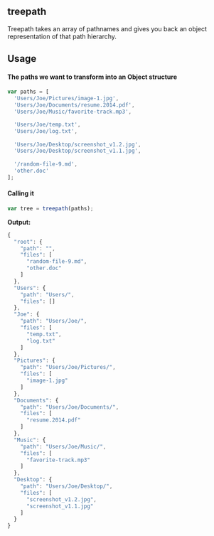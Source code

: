 treepath
---------

Treepath takes an array of pathnames and gives you back an object representation of that path hierarchy.


## Usage

#### The paths we want to transform into an Object structure

```javascript
var paths = [
  'Users/Joe/Pictures/image-1.jpg',
  'Users/Joe/Documents/resume.2014.pdf',
  'Users/Joe/Music/favorite-track.mp3',

  'Users/Joe/temp.txt',
  'Users/Joe/log.txt',
  
  'Users/Joe/Desktop/screenshot_v1.2.jpg',
  'Users/Joe/Desktop/screenshot_v1.1.jpg',
  
  '/random-file-9.md',
  'other.doc'
];
```

#### Calling it

```javascript
var tree = treepath(paths);
```

**Output:**

```javascript
{
  "root": {
    "path": "",
    "files": [
      "random-file-9.md",
      "other.doc"
    ]
  },
  "Users": {
    "path": "Users/",
    "files": []
  },
  "Joe": {
    "path": "Users/Joe/",
    "files": [
      "temp.txt",
      "log.txt"
    ]
  },
  "Pictures": {
    "path": "Users/Joe/Pictures/",
    "files": [
      "image-1.jpg"
    ]
  },
  "Documents": {
    "path": "Users/Joe/Documents/",
    "files": [
      "resume.2014.pdf"
    ]
  },
  "Music": {
    "path": "Users/Joe/Music/",
    "files": [
      "favorite-track.mp3"
    ]
  },
  "Desktop": {
    "path": "Users/Joe/Desktop/",
    "files": [
      "screenshot_v1.2.jpg",
      "screenshot_v1.1.jpg"
    ]
  }
}
```
